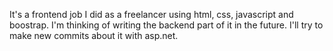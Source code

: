 It's a frontend job I did as a freelancer using html, css, javascript and boostrap. I'm thinking of writing the backend part of it in the future. I'll try to make new commits about it with asp.net.
